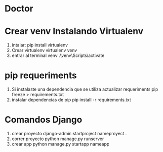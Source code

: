 # Doctor

# Crear venv Instalando Virtualenv
1. intalar:
    pip install virtualenv
2. Crear virtualenv
    virtualenv venv
3. entrar al terminal venv
    .\venv\Scripts\activate

# pip requeriments
1. Si instalaste una dependencia que se utiliza actualizar requeriments
    pip freeze > requirements.txt
2. instalar dependencias de pip
    pip install -r requirements.txt

# Comandos Django

1. crear proyecto
    django-admin startproject nameproyect .
2. correr proyecto
    python manage.py runserver
2. crear app
    python manage.py startapp nameapp
    